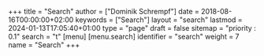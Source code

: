 +++
title = "Search"
author = ["Dominik Schrempf"]
date = 2018-08-16T00:00:00+02:00
keywords = ["Search"]
layout = "search"
lastmod = 2024-01-13T17:05:40+01:00
type = "page"
draft = false
sitemap = "priority : 0.1"
search = "t"
[menu]
  [menu.search]
    identifier = "search"
    weight = 7
    name = "Search"
+++
